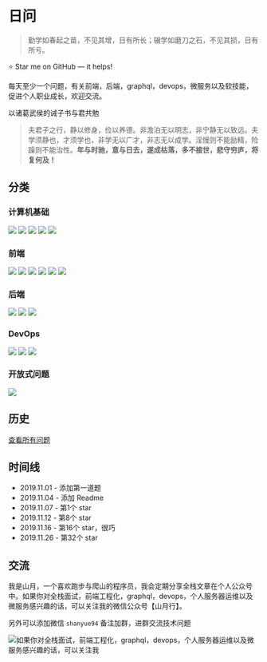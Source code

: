 # 日问

> 勤学如春起之苗，不见其增，日有所长；辍学如磨刀之石，不见其损，日有所亏。

⭐️ Star me on GitHub — it helps!

每天至少一个问题，有关前端，后端，graphql，devops，微服务以及软技能，促进个人职业成长，欢迎交流。

以诸葛武侯的诫子书与君共勉

> 夫君子之行，静以修身，俭以养德。非澹泊无以明志，非宁静无以致远。夫学须静也，才须学也，非学无以广才，非志无以成学。淫慢则不能励精，险躁则不能治性。**年与时驰，意与日去，遂成枯落，多不接世，悲守穷庐，将复何及！**

## 分类

### 计算机基础

[<img src="https://img.shields.io/github/issues/shfshanyue/daily-question/network?style=flat-square&label=计算机网络">](https://github.com/shfshanyue/Daily-Question/issues?q=is%3Aopen+is%3Aissue+label%3Anetwork)
[<img src="https://img.shields.io/github/issues/shfshanyue/daily-question/http?style=flat-square&label=http">](https://github.com/shfshanyue/Daily-Question/issues?q=is%3Aopen+is%3Aissue+label%3Ahttp)
[<img src="https://img.shields.io/github/issues/shfshanyue/daily-question/linux?style=flat-square&label=linux基础">](https://github.com/shfshanyue/Daily-Question/issues?q=is%3Aopen+is%3Aissue+label%3Alinux)
[<img src="https://img.shields.io/github/issues/shfshanyue/daily-question/vim?style=flat-square">](https://github.com/shfshanyue/Daily-Question/issues?q=is%3Aopen+is%3Aissue+label%3Avim)
[<img src="https://img.shields.io/github/issues/shfshanyue/daily-question/algorithm?style=flat-square&label=算法与数据结构">](https://github.com/shfshanyue/Daily-Question/issues?q=is%3Aopen+is%3Aissue+label%3Aalgorithm)

### 前端

[<img src="https://img.shields.io/github/issues/shfshanyue/daily-question/css?style=flat-square&label=css">](https://github.com/shfshanyue/Daily-Question/issues?q=is%3Aopen+is%3Aissue+label%3Acss)
[<img src="https://img.shields.io/github/issues/shfshanyue/daily-question/js?style=flat-square&label=javascript">](https://github.com/shfshanyue/Daily-Question/issues?q=is%3Aopen+is%3Aissue+label%3Ajs)
[<img src="https://img.shields.io/github/issues/shfshanyue/daily-question/html?style=flat-square&label=html">](https://github.com/shfshanyue/Daily-Question/issues?q=is%3Aopen+is%3Aissue+label%3Ahtml)
[<img src="https://img.shields.io/github/issues/shfshanyue/daily-question/react?style=flat-square&label=React">](https://github.com/shfshanyue/Daily-Question/issues?q=is%3Aopen+is%3Aissue+label%3Areact)
[<img src="https://img.shields.io/github/issues/shfshanyue/daily-question/vue?style=flat-square&label=Vue">](https://github.com/shfshanyue/Daily-Question/issues?q=is%3Aopen+is%3Aissue+label%3Avue)
[<img src="https://img.shields.io/github/issues/shfshanyue/daily-question/webpack?style=flat-square&label=webpack">](https://github.com/shfshanyue/Daily-Question/issues?q=is%3Aopen+is%3Aissue+label%3Awebpack)

### 后端

[<img src="https://img.shields.io/github/issues/shfshanyue/daily-question/server?style=flat-square&label=后端基础">](https://github.com/shfshanyue/Daily-Question/issues?q=is%3Aopen+is%3Aissue+label%3Aserver)
[<img src="https://img.shields.io/github/issues/shfshanyue/daily-question/db?style=flat-square&label=数据库">](https://github.com/shfshanyue/Daily-Question/issues?q=is%3Aopen+is%3Aissue+label%3Adb)
[<img src="https://img.shields.io/github/issues/shfshanyue/daily-question/redis?style=flat-square&label=Redis">](https://github.com/shfshanyue/Daily-Question/issues?q=is%3Aopen+is%3Aissue+label%3Aredis)

### DevOps

[<img src="https://img.shields.io/github/issues/shfshanyue/daily-question/devops?style=flat-square&label=DevOps">](https://github.com/shfshanyue/Daily-Question/issues?q=is%3Aopen+is%3Aissue+label%3Adevops)
[<img src="https://img.shields.io/github/issues/shfshanyue/daily-question/k8s?style=flat-square&label=kubernetes">](https://github.com/shfshanyue/Daily-Question/issues?q=is%3Aopen+is%3Aissue+label%3Ak8s)
[<img src="https://img.shields.io/github/issues/shfshanyue/daily-question/docker?style=flat-square&label=docker">](https://github.com/shfshanyue/Daily-Question/issues?q=is%3Aopen+is%3Aissue+label%3Adocker)

### 开放式问题

[<img src="https://img.shields.io/github/issues/shfshanyue/daily-question/open?style=flat-square">](https://github.com/shfshanyue/Daily-Question/issues?q=is%3Aopen+is%3Aissue+label%3Aopen)

## 历史

[查看所有问题](https://q.shanyue.tech/history)

## 时间线

+ 2019.11.01 - 添加第一道题
+ 2019.11.04 - 添加 Readme
+ 2019.11.07 - 第1个 star
+ 2019.11.12 - 第8个 star
+ 2019.11.16 - 第16个 star，很巧
+ 2019.11.26 - 第32个 star

## 交流

我是山月，一个喜欢跑步与爬山的程序员，我会定期分享全栈文章在个人公众号中。如果你对全栈面试，前端工程化，graphql，devops，个人服务器运维以及微服务感兴趣的话，可以关注我的微信公众号【山月行】。

另外可以添加微信 `shanyue94` 备注加群，进群交流技术问题

![如果你对全栈面试，前端工程化，graphql，devops，个人服务器运维以及微服务感兴趣的话，可以关注我](https://shanyue.tech/qrcode.jpg)

